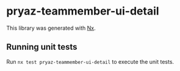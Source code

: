 # pryaz-teammember-ui-detail

This library was generated with [Nx](https://nx.dev).

## Running unit tests

Run `nx test pryaz-teammember-ui-detail` to execute the unit tests.
